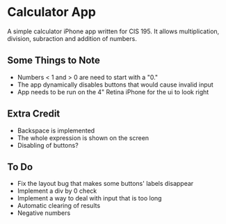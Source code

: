 Calculator App
==============
A simple calculator iPhone app written for CIS 195.
It allows multiplication, division, subraction and addition of numbers.

Some Things to Note
-------------------
* Numbers < 1 and > 0 are need to start with a "0."
* The app dynamically disables buttons that would cause invalid input
* App needs to be run on the 4" Retina iPhone for the ui to look right

Extra Credit
------------
* Backspace is implemented
* The whole expression is shown on the screen
* Disabling of buttons?

To Do
-----
* Fix the layout bug that makes some buttons' labels disappear
* Implement a div by 0 check
* Implement a way to deal with input that is too long
* Automatic clearing of results
* Negative numbers
